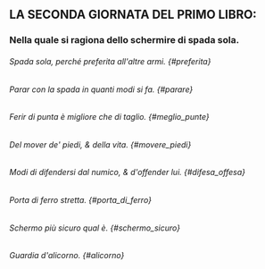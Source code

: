 ## LA SECONDA GIORNATA DEL PRIMO LIBRO:

### Nella quale si ragiona dello schermire di spada sola.

###### Spada sola, perché preferita all'altre armi. {#preferita}

###### Parar con la spada in quanti modi si fa. {#parare}

###### Ferir di punta è migliore che di taglio. {#meglio_punte}

###### Del mover de' piedi, & della vita. {#movere_piedi}

###### Modi di difendersi dal numico, & d'offender lui. {#difesa_offesa}

###### Porta di ferro stretta. {#porta_di_ferro}

###### Schermo più sicuro qual è. {#schermo_sicuro}

###### Guardia d'alicorno. {#alicorno}



